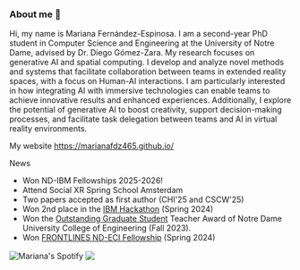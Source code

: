 ### About me 👋

Hi, my name is Mariana Fernández-Espinosa. I am a second-year PhD student in Computer Science and Engineering at the University of Notre Dame, advised by Dr. Diego Gómez-Zara.
My research focuses on generative AI and spatial computing. I develop and analyze novel methods and systems that facilitate collaboration between teams in extended reality spaces, with a focus on Human-AI interactions. I am particularly interested in how integrating AI with immersive technologies can enable teams to achieve innovative results and enhanced experiences. Additionally, I explore the potential of generative AI to boost creativity, support decision-making processes, and facilitate task delegation between teams and AI in virtual reality environments.

My website https://marianafdz465.github.io/

News
- Won ND-IBM Fellowships 2025-2026!
- Attend Social XR Spring School Amsterdam
- Two papers accepted as first author (CHI'25 and CSCW'25)
- Won 2nd place in the [IBM Hackathon](https://techethicslab.nd.edu/news/notre-dame-ibm-technology-ethics-lab-hosts-first-ever-hackathon/) (Spring 2024)
- Won the [Outstanding Graduate Student](https://learning.nd.edu/for-grad-student-post-docs-2/outstanding-graduate-student-ta-awards/) Teacher Award of Notre Dame University College of Engineering (Fall 2023). 
- Won [FRONTLINES ND-ECI Fellowship](https://environmentalchange.nd.edu/opportunities/frontlines-nd-eci-graduate-fellows/) (Spring 2024)

<!--
**marianafdz465/marianafdz465** is a ✨ _special_ ✨ repository because its `README.md` (this file) appears on your GitHub profile.


Here are some ideas to get you started:

- 🔭 I’m currently working on ... 
- 🌱 I’m currently learning ...
- 👯 I’m looking to collaborate on ...
- 🤔 I’m looking for help with ...
- 💬 Ask me about ...
- 📫 How to reach me: ...
- 😄 Pronouns: ...
- ⚡ Fun fact: ...
-->

<!--
<a href="https://github.com/anuraghazra/github-readme-stats">
  <img align="center" src="https://github-readme-stats.anuraghazra1.vercel.app/api?username=marianafdz465&show_icons=true&hide_border=true" alt="Manolo's github stats" />
</a>

-->


<img align="center" src="https://spotify-widget-seven.vercel.app/" alt="Mariana's Spotify"/>

<img align="center" src="https://github-readme-stats.vercel.app/api/top-langs/?username=marianafdz465&layout=compact"/>
